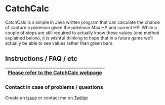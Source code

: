 # CatchCalc

CatchCalc is a simple in Java written program that can calculate the chance of capture a pokémon given the pokémon Max HP and current HP. While a couple of steps are still required to actually know these values (one method explained below), it is wishful thinking to hope that in a future game we'll actually be able to see values rather than green bars.


## Instructions / FAQ / etc

[Please refer to the CatchCalc webpage](https://favna.xyz/catchcalc)|
:--|

### Contact in case of problems / questions ###

Create an [issue](https://github.com/Favna/CatchCalc/issues/new) or contact me on [Twitter](https://twitter.com/favna_)
